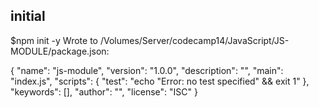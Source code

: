  ## initial
$npm init -y
Wrote to /Volumes/Server/codecamp14/JavaScript/JS-MODULE/package.json:

{
  "name": "js-module",
  "version": "1.0.0",
  "description": "",
  "main": "index.js",
  "scripts": {
    "test": "echo \"Error: no test specified\" && exit 1"
  },
  "keywords": [],
  "author": "",
  "license": "ISC"
}